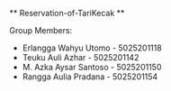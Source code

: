 ** Reservation-of-TariKecak **


Group Members:

+ Erlangga Wahyu Utomo - 5025201118
+ Teuku Auli Azhar - 5025201142
+ M. Azka Aysar Santoso - 5025201150
+ Rangga Aulia Pradana - 5025201154
